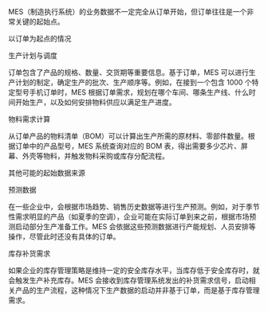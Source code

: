 MES（制造执行系统）的业务数据不一定完全从订单开始，但订单往往是一个非常关键的起始点。

以订单为起点的情况

生产计划与调度

订单包含了产品的规格、数量、交货期等重要信息。基于订单，MES 可以进行生产计划的制定，确定生产的批次、生产顺序等。例如，在接到一个包含 1000 个特定型号手机订单时，MES 根据订单需求，规划在哪个车间、哪条生产线、什么时间开始生产，以及如何安排物料供应以满足生产进度。

物料需求计算

从订单产品的物料清单（BOM）可以计算出生产所需的原材料、零部件数量。根据订单中的产品型号，MES 系统查询对应的 BOM 表，得出需要多少芯片、屏幕、外壳等物料，并触发物料采购或库存分配流程。

其他可能的起始数据来源

预测数据

在一些企业中，会根据市场趋势、销售历史数据等进行生产预测。例如，对于季节性需求明显的产品（如夏季的空调），企业可能在实际订单到来之前，根据市场预测启动部分生产准备工作。MES 会依据这些预测数据进行产能规划、人员安排等操作，尽管此时还没有具体的订单。

库存补货需求

如果企业的库存管理策略是维持一定的安全库存水平，当库存低于安全库存时，就会触发生产补充库存。MES 会接收到库存管理系统发出的补货需求信号，启动相关产品的生产流程，这种情况下生产数据的启动并非基于订单，而是基于库存管理需求。